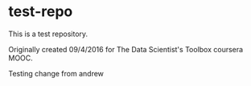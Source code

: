 # test-repo
This is a test repository.

Originally created 09/4/2016 for The Data Scientist's Toolbox coursera MOOC.

Testing change from andrew
